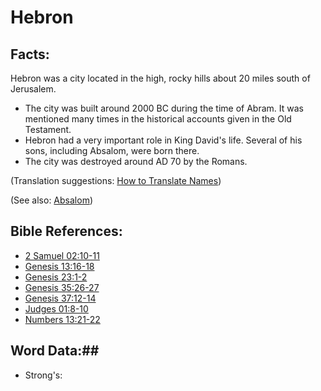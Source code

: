 # Hebron #

## Facts: ##

Hebron was a city located in the high, rocky hills about 20 miles south of Jerusalem.

* The city was built around 2000 BC during the time of Abram. It was mentioned many times in the historical accounts given in the Old Testament.
* Hebron had a very important role in King David's life. Several of his sons, including Absalom, were born there.
* The city was destroyed around AD 70 by the Romans.

(Translation suggestions: [How to Translate Names](rc://en/ta/man/translate/translate-names))

(See also: [Absalom](../other/absalom.md))

## Bible References: ##

* [2 Samuel 02:10-11](rc://en/tn/help/2sa/02/10)
* [Genesis 13:16-18](rc://en/tn/help/gen/13/16)
* [Genesis 23:1-2](rc://en/tn/help/gen/23/01)
* [Genesis 35:26-27](rc://en/tn/help/gen/35/26)
* [Genesis 37:12-14](rc://en/tn/help/gen/37/12)
* [Judges 01:8-10](rc://en/tn/help/jdg/01/08)
* [Numbers 13:21-22](rc://en/tn/help/num/13/21)

## Word Data:##

* Strong's: 

